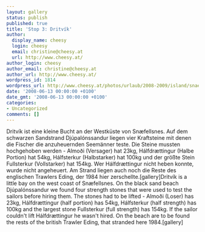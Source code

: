 ```yaml
---
layout: gallery
status: publish
published: true
title: 'Stop 3: Dritvík'
author:
  display_name: cheesy
  login: cheesy
  email: christine@cheesy.at
  url: http://www.cheesy.at/
author_login: cheesy
author_email: christine@cheesy.at
author_url: http://www.cheesy.at/
wordpress_id: 1814
wordpress_url: http://www.cheesy.at/photos/urlaub/2008-2009/island/snaefellsnes/dritvik/
date: '2008-06-13 00:00:00 +0100'
date_gmt: '2008-06-13 00:00:00 +0100'
categories:
- Uncategorized
comments: []
---
```

<!--:de-->Dritvík ist eine kleine Bucht an der Westküste von Snæfellsnes. Auf dem schwarzen Sandstrand Djúpalónssandur liegen vier Kraftsteine mit denen die Fischer die anzuheuernden Seemänner teste. Die Steine mussten hochgehoben werden - Almoði (Versager) hat 23kg, Hálfdrættingur (Halbe Portion) hat 54kg, Hálfsterkur (Halbstarker) hat 100kg und der größte Stein Fullsterkur (Vollstarker) hat 154kg. Wer Hálfdrættingur nicht heben konnte, wurde nicht angeheuert. Am Strand liegen auch noch die Reste des englischen Trawlers Eding, der 1984 hier zerschellte.[gallery]<!--:--><!--:en-->Dritvík is a little bay on the west coast of Snæfellsnes. On the black sand beach Djúpalónssandur we found four strength stones that were used to test the sailors before hiring them. The stones had to be lifted - Almoði (Loser) has 23kg, Hálfdrættingur (half portion) has 54kg, Hálfsterkur (half strength) has 100kg and the largest stone Fullsterkur (full strength) has 154kg. If the sailor couldn't lift Hálfdrættingur he wasn't hired. On the beach are to be found the rests of the british Trawler Eding, that stranded here 1984.[gallery]<!--:-->
